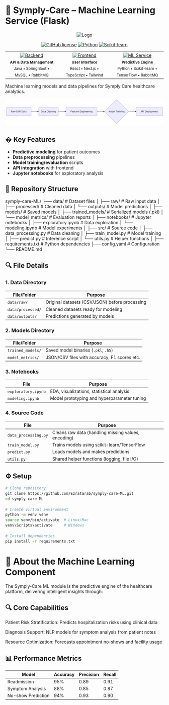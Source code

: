 # 🤖 Symply-Care – Machine Learning Service (Flask)

<div align="center">
  <img src="https://via.placeholder.com/150x50?text=Symply+Care+ML" alt="Logo" width="150">
  
  [![GitHub license](https://img.shields.io/github/license/Ezratarab/symply-care-ML)](LICENSE)
  [![Python](https://img.shields.io/badge/Python-3.8%2B-blue)](https://python.org)
  [![Scikit-learn](https://img.shields.io/badge/scikit--learn-1.0+-orange)](https://scikit-learn.org)
</div>

<table align="center">
  <tr>
    <td align="center" width="33%">
      <a href="[https://github.com/Ezratarab/symply-care-springBoot-backend]">
        <img src="https://img.shields.io/badge/Backend-Spring_Boot-6DB33F?style=for-the-badge&logo=spring" alt="Backend">
      </a>
      <br>
      <sub><b>API & Data Management</b></sub>
      <br>
      <sub>Java • Spring Boot • MySQL • RabbitMQ</sub>
    </td>
    <td align="center" width="33%">
      <a href="[https://github.com/Ezratarab/symply-care-react-frontend]">
        <img src="https://img.shields.io/badge/Frontend-React-61DAFB?style=for-the-badge&logo=react" alt="Frontend">
      </a>
      <br>
      <sub><b>User Interface</b></sub>
      <br>
      <sub>React • Next.js • TypeScript • Tailwind</sub>
    </td>
    <td align="center" width="33%">
      <a href="[https://github.com/Ezratarab/symply-care-ML]">
        <img src="https://img.shields.io/badge/ML_Service-Flask-000000?style=for-the-badge&logo=flask" alt="ML Service">
      </a>
      <br>
      <sub><b>Predictive Engine</b></sub>
      <br>
      <sub>Python • Scikit-learn • TensorFlow • RabbitMQ</sub>
    </td>
  </tr>
</table>
Machine learning models and data pipelines for Symply Care healthcare analytics.

![logo](./deepseek_mermaid_20250422_8486de.png)

## � Key Features
- **Predictive modeling** for patient outcomes
- **Data preprocessing** pipelines
- **Model training/evaluation** scripts
- **API integration** with frontend
- **Jupyter notebooks** for exploratory analysis

## 📂 Repository Structure
symply-care-ML/
├── data/ # Dataset files
│ ├── raw/ # Raw input data
│ ├── processed/ # Cleaned data
│ └── outputs/ # Model predictions
│
├── models/ # Saved models
│ ├── trained_models/ # Serialized models (.pkl)
│ └── model_metrics/ # Evaluation reports
│
├── notebooks/ # Jupyter notebooks
│ ├── exploratory.ipynb # Data exploration
│ └── modeling.ipynb # Model experiments
│
├── src/ # Source code
│ ├── data_processing.py # Data cleaning
│ ├── train_model.py # Model training
│ ├── predict.py # Inference script
│ └── utils.py # Helper functions
│
├── requirements.txt # Python dependencies
├── config.yaml # Configuration
└── README.md


## 🔍 File Details

### 1. Data Directory
| File/Folder       | Purpose |
|-------------------|---------|
| `data/raw/`       | Original datasets (CSV/JSON) before processing |
| `data/processed/` | Cleaned datasets ready for modeling |
| `data/outputs/`   | Predictions generated by models |

### 2. Models Directory
| File/Folder          | Purpose |
|----------------------|---------|
| `trained_models/`    | Saved model binaries (`.pkl`, `.h5`) |
| `model_metrics/`     | JSON/CSV files with accuracy, F1 scores etc. |

### 3. Notebooks
| File                | Purpose |
|---------------------|---------|
| `exploratory.ipynb` | EDA, visualizations, statistical analysis |
| `modeling.ipynb`    | Model prototyping and hyperparameter tuning |

### 4. Source Code
| File                 | Purpose |
|----------------------|---------|
| `data_processing.py` | Cleans raw data (handling missing values, encoding) |
| `train_model.py`     | Trains models using scikit-learn/TensorFlow |
| `predict.py`         | Loads models and makes predictions |
| `utils.py`           | Shared helper functions (logging, file I/O) |

## ⚙️ Setup
```bash
# Clone repository
git clone https://github.com/Ezratarab/symply-care-ML.git
cd symply-care-ML

# Create virtual environment
python -m venv venv
source venv/bin/activate  # Linux/Mac
venv\Scripts\activate     # Windows

# Install dependencies
pip install -r requirements.txt
```


# 🧠 About the Machine Learning Component

The Symply-Care ML module is the predictive engine of the healthcare platform, delivering intelligent insights through:

## 🔍 Core Capabilities
Patient Risk Stratification: Predicts hospitalization risks using clinical data

Diagnosis Support: NLP models for symptom analysis from patient notes

Resource Optimization: Forecasts appointment no-shows and facility usage

## 📊 Performance Metrics

| Model               | Accuracy | Precision | Recall |
|---------------------|----------|-----------|--------|
| Readmission         | 95%      | 0.89      | 0.91   |
| Symptom Analysis    | 88%      | 0.85      | 0.87   |
| No-show Prediction  | 94%      | 0.93      | 0.90   |
